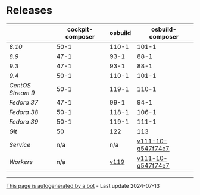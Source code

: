 # Releases
|       | cockpit-composer    | osbuild    | osbuild-composer    |
|-------|---------------------|------------|---------------------|
*8.10* | 50-1 | 110-1 | 101-1
*8.9* | 47-1 | 93-1 | 88-1
*9.3* | 47-1 | 93-1 | 88-1
*9.4* | 50-1 | 110-1 | 101-1
*CentOS Stream 9* | 50-1 | 119-1 | 110-1
*Fedora 37* | 47-1 | 99-1 | 94-1
*Fedora 38* | 50-1 | 118-1 | 106-1
*Fedora 39* | 50-1 | 119-1 | 111-1
*Git* | 50 | 122 | 113
*Service* | n/a | n/a | [v111-10-g547f74e7](https://github.com/osbuild/osbuild-composer/compare/v111-10-g547f74e7...main)
*Workers* | n/a | [v119](https://github.com/osbuild/osbuild/compare/v119...main) | [v111-10-g547f74e7](https://github.com/osbuild/osbuild-composer/compare/v111-10-g547f74e7...main)

---

[This page is autogenerated by a bot](https://gitlab.cee.redhat.com/osbuild/guides-bot/-/blob/main/release_overview.py) - Last update 2024-07-13